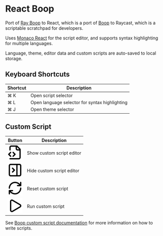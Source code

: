# React Boop

Port of [Ray Boop](https://github.com/raycast/extensions/tree/7f9c1daa7d7bfd080292fd576d5a27ce439f06ba/extensions/ray-boop) to React, which is a port of [Boop](https://github.com/IvanMathy/Boop/) to Raycast, which is a scriptable scratchpad for developers.

Uses [Monaco React](https://github.com/suren-atoyan/monaco-react) for the script editor, and supports syntax highlighting for multiple languages.

Language, theme, editor data and custom scripts are auto-saved to local storage.

## Keyboard Shortcuts
| Shortcut | Description                                    |
|----------|------------------------------------------------|
| ⌘ K      | Open script selector                           |
| ⌘ L      | Open language selector for syntax highlighting |
| ⌘ J      | Open theme selector                            |

## Custom Script
| Button                             | Description               |
|------------------------------------|---------------------------|
| ![](/assets/file-code-2.svg)       | Show custom script editor |
| ![](/assets/panel-right-close.svg) | Hide custom script editor |
| ![](/assets/refresh-cw.svg)        | Reset custom script       |
| ![](/assets/play.svg)              | Run custom script         |

See [Boop custom script documentation](https://github.com/IvanMathy/Boop/blob/main/Boop/Documentation/CustomScripts.md) for more information on how to write scripts.
